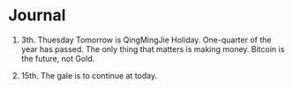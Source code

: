  # Journal

1. 3th. Thuesday Tomorrow is QingMingJie Holiday. One-quarter of the year has passed.  The only thing that matters is making money. Bitcoin is the future, not Gold.

2. 15th.  The gale is to continue at today.